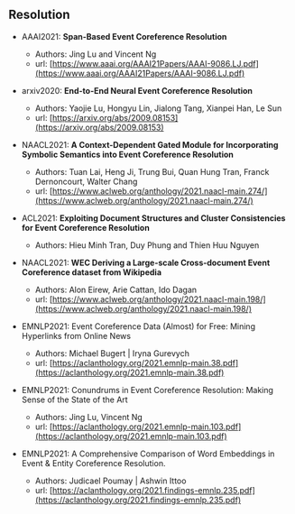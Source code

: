 ## Resolution

* AAAI2021: **Span-Based Event Coreference Resolution**
    * Authors: Jing Lu and Vincent Ng
    * url: [https://www.aaai.org/AAAI21Papers/AAAI-9086.LJ.pdf](https://www.aaai.org/AAAI21Papers/AAAI-9086.LJ.pdf)


* arxiv2020: **End-to-End Neural Event Coreference Resolution**
    * Authors: Yaojie Lu, Hongyu Lin, Jialong Tang, Xianpei Han, Le Sun
    * url: [https://arxiv.org/abs/2009.08153](https://arxiv.org/abs/2009.08153)

* NAACL2021: **A Context-Dependent Gated Module for Incorporating Symbolic Semantics into Event Coreference Resolution**
    * Authors: Tuan Lai, Heng Ji, Trung Bui, Quan Hung Tran, Franck Dernoncourt, Walter Chang
    * url: [https://www.aclweb.org/anthology/2021.naacl-main.274/](https://www.aclweb.org/anthology/2021.naacl-main.274/)

* ACL2021: **Exploiting Document Structures and Cluster Consistencies for Event Coreference Resolution**
    * Authors: Hieu Minh Tran, Duy Phung and Thien Huu Nguyen

* NAACL2021: **WEC Deriving a Large-scale Cross-document Event Coreference dataset from Wikipedia**
    * Authors: Alon Eirew, Arie Cattan, Ido Dagan
    * url: [https://www.aclweb.org/anthology/2021.naacl-main.198/](https://www.aclweb.org/anthology/2021.naacl-main.198/)

* EMNLP2021: Event Coreference Data (Almost) for Free: Mining Hyperlinks from Online News
    * Authors: Michael Bugert | Iryna Gurevych
    * url: [https://aclanthology.org/2021.emnlp-main.38.pdf](https://aclanthology.org/2021.emnlp-main.38.pdf)

* EMNLP2021: Conundrums in Event Coreference Resolution: Making Sense of the State of the Art
    * Authors: Jing Lu, Vincent Ng
    * url: [https://aclanthology.org/2021.emnlp-main.103.pdf](https://aclanthology.org/2021.emnlp-main.103.pdf)

* EMNLP2021: A Comprehensive Comparison of Word Embeddings in Event & Entity Coreference Resolution.
    * Authors: Judicael Poumay | Ashwin Ittoo
    * url: [https://aclanthology.org/2021.findings-emnlp.235.pdf](https://aclanthology.org/2021.findings-emnlp.235.pdf)

